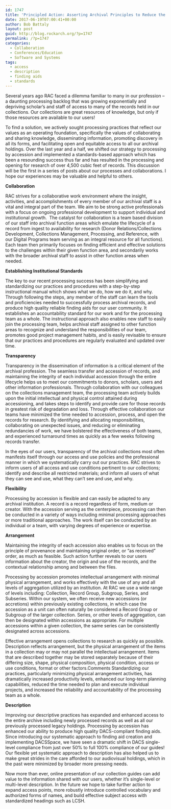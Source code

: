 ```yaml
---
id: 1747
title: 'Principled Action: Asserting Archival Principles to Reduce the RAC Backlog'
date: 2017-06-19T07:00:41+00:00
author: Bob Battaly
layout: post
guid: http://blog.rockarch.org/?p=1747
permalink: /?p=1747
categories:
  - Collaboration
  - Conferences/Education
  - Software and Systems
tags:
  - access
  - description
  - finding aids
  - standards
---
```

Several years ago RAC faced a dilemma familiar to many in our profession – a daunting processing backlog that was growing exponentially and depriving scholar’s and staff of access to many of the records held in our collections. Our collections are great resources of knowledge, but only if those resources are available to our users!

To find a solution, we actively sought processing practices that reflect our values as an operating foundation, specifically the values of collaborating and sharing knowledge, disseminating information, promoting discovery in all its forms, and facilitating open and equitable access to all our archival holdings. Over the last year and a half, we shifted our strategy to processing by accession and implemented a standards-based approach which has been a resounding success thus far and has resulted in the processing and opening for research of over 4,500 cubic feet of records. This discussion will be the first in a series of posts about our processes and collaborations. I hope our experiences may be valuable and helpful to others.<!--more-->

**Collaboration**

RAC strives for a collaborative work environment where the insight, activities, and accomplishments of every member of our archival staff is a vital and integral part of the team. We aim to be strong active professionals with a focus on ongoing professional development to support individual and institutional growth.  The catalyst for collaboration is a team based division of our staff into archival function areas which emulate the lifecycle of a record from ingest to availability for research (Donor Relations/Collections Development, Collections Management, Processing, and Reference, with our Digital Programs team serving as an integral resource for all functions). Each team then primarily focuses on finding efficient and effective solutions to the challenges within their given function area, and secondarily works with the broader archival staff to assist in other function areas when needed.

**Establishing Institutional Standards**

The key to our recent processing success has been simplifying and standardizing our practices and procedures with a step-by-step instructional manual which shows what we do, how we do it, and why. Through following the steps, any member of the staff can learn the tools and proficiencies needed to successfully process archival records, and produce high quality reliable finding aids for our user community. It establishes an accountability standard for our work and for the processing team as a whole. The instructional approach also enables new staff to easily join the processing team, helps archival staff assigned to other function areas to recognize and understand the responsibilities of our team, promotes good project management habits, and is easily revisable to ensure that our practices and procedures are regularly evaluated and updated over time.

**Transparency**

Transparency in the dissemination of information is a critical element of the archival profession. The seamless transfer and accession of records, and maintaining the integrity of each individual accession through the entire lifecycle helps us to meet our commitments to donors, scholars, users and other information professionals. Through collaboration with our colleagues on the collections management team, the processing team actively builds upon the initial intellectual and physical control attained during accessioning, and takes steps to identify and provide care for those records in greatest risk of degradation and loss. Through effective collaboration our teams have minimized the time needed to accession, process, and open the records for research. By identifying and allocating responsibilities, collaborating on unexpected issues, and reducing or eliminating redundancies of work, we have bolstered the effectiveness of both teams, and experienced turnaround times as quickly as a few weeks following records transfer.

In the eyes of our users, transparency of the archival collections most often manifests itself through our access and use policies and the professional manner in which we systematically carry out our practices. RAC strives to inform users of all access and use conditions pertinent to our collections; identify and describe all restricted materials; and inform all users of what they can see and use, what they can&#8217;t see and use, and why.

**Flexibility**

Processing by accession is flexible and can easily be adapted to any archival institution. A record is a record regardless of form, medium or creator. With the accession serving as the centerpiece, processing can then be conducted in a variety of ways including minimal processing approaches or more traditional approaches. The work itself can be conducted by an individual or a team, with varying degrees of experience or expertise.

**Arrangement**

Maintaining the integrity of each accession also enables us to focus on the principle of provenance and maintaining original order, or “as received” order, as much as feasible. Such action further reveals to our users information about the creator, the origin and use of the records, and the contextual relationship among and between the files.

Processing by accession promotes intellectual arrangement with minimal physical arrangement, and works effectively with the use of any and all levels of aggregation utilized by an institution. At RAC we use a wide range of levels including: Collection, Record Group, Subgroup, Series, and Subseries. Within our system, we often receive new accessions (or accretions) within previously existing collections, in which case the accession as a unit can often naturally be considered a Record Group or Subgroup of the larger collection. Series, or other levels of aggregation, can then be designated within accessions as appropriate. For multiple accessions within a given collection, the same series can be consistently designated across accessions.

Effective arrangement opens collections to research as quickly as possible. Description reflects arrangement, but the physical arrangement of the items in a collection may or may not parallel the intellectual arrangement. Items that are described together may be stored separately because of their differing size, shape, physical composition, physical condition, access or use conditions, format or other factors.Comments Standardizing our practices, particularly minimizing physical arrangement activities, has dramatically increased productivity levels, enhanced our long-term planning capabilities, reduced the time needed to plan and execute individual projects, and increased the reliability and accountability of the processing team as a whole.

**Description**

Improving our descriptive practices has expanded and enhanced access to the entire archive including newly processed records as well as all our previously processed legacy holdings. Processing by accession has enhanced our ability to produce high quality DACS-compliant finding aids. Since introducing our systematic approach to finding aid creation and implementing DACSSpace, we have seen a dramatic shift in DACS single-level compliance from just over 50% to full 100% compliance of our guides! Our flexible yet systematic approach to description has also helped us to make great strides in the care afforded to our audiovisual holdings, which in the past were minimized by broader more pressing needs.

Now more than ever, online presentation of our collection guides can add value to the information shared with our users, whether it’s single-level or multi-level description. In the future we hope to take further action to expand access points, more robustly introduce controlled vocabulary and authorized forms of names, and build effective subject access with standardized headings such as LCSH.